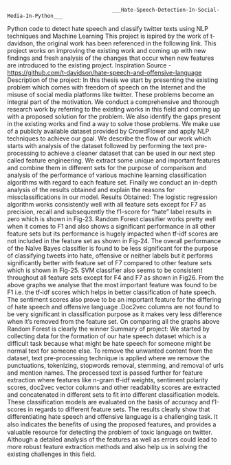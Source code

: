                                       ___Hate-Speech-Detection-In-Social-Media-In-Python___
Python code to detect hate speech and classify twitter texts using NLP techniques and Machine Learning This project is ispired by the work of t-davidson, the original work has been referenced in the following link. 
This project works on improving the existing work and coming up with new findings and fresh analysis of the changes that occur when new features are introduced to the existing project.
Inspiration Source -https://github.com/t-davidson/hate-speech-and-offensive-language
Description of the project:
In this thesis we start by presenting the existing problem which comes with freedom of speech on the Internet and the misuse of social media platforms like twitter.
These problems become an integral part of the motivation. We conduct a comprehensive and thorough research work by referring to the existing works in this field and coming up with a proposed solution for the problem.
We also identify the gaps present in the existing works and find a way to solve those problems. We make use of a publicly available dataset provided by CrowdFlower and apply NLP techniques to achieve our goal.
We describe the flow of our work which starts with analysis of the dataset followed by performing the text pre-processing to achieve a cleaner dataset that can be used in our next step called feature engineering.
We extract some unique and important features and combine them in different sets for the purpose of comparison and analysis of the performance of various machine learning classification algorithms with regard to each feature set.
Finally we conduct an in-depth analysis of the results obtained and explain the reasons for missclassifications in our model.
Results Obtained:
The logistic regression algorithm works consistently well with all feature sets except for F7 as precision, recall and subsequently the f1-score for “hate” label results in zero which is shown in Fig-23. 
Random Forest classifier works pretty well when it comes to F1 and also shows a significant performance in all other feature sets but its performance is hugely impacted when tf-idf scores are not included in the feature set as shown in Fig-24.
The overall performance of the Naïve Bayes classifier is found to be less significant for the purpose of classifying tweets into hate, offensive or neither labels but it performs significantly better with feature set of F7 compared to other feature sets which is shown in Fig-25.
SVM classifier also seems to be consistent throughout all feature sets except for F4 and F7 as shown in Fig26. From the above graphs we analyse that the most important feature was found to be F1 i.e. the tf-idf scores which helps in better classification of hate speech.
The sentiment scores also prove to be an important feature for the differing of hate speech and offensive language .Doc2vec columns are not found to be very significant in classification purpose as it makes very less difference when it’s removed from the feature set.
On comparing all the graphs above Random Forest is clearly the winner
Summary of project:
We started by collecting data for the formation of our hate speech dataset which is a difficult task because what might be hate speech for someone might be normal text for someone else. 
To remove the unwanted content from the dataset, text pre-processing technique is applied where we remove the punctuations, tokenizing, stopwords removal, stemming, and removal of urls and mention names. 
The processed text is passed further for feature extraction where features like n-gram tf-idf weights, sentiment polarity scores, doc2vec vector columns and other readability scores are extracted and concatenated in different sets to fit into different classification models.
These classification models are evaluated on the basis of accuracy and f1-scores in regards to different feature sets.
The results clearly show that differentiating hate speech and offensive language is a challenging task.
It also indicates the beneﬁts of using the proposed features, and provides a valuable resource for detecting the problem of toxic language on twitter. 
Although a detailed analysis of the features as well as errors could lead to more robust feature extraction methods and also help us in solving the existing challenges in this field.
